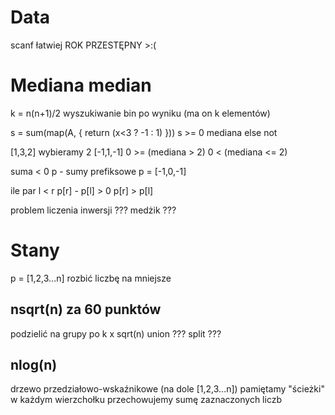 # Data
scanf łatwiej
ROK PRZESTĘPNY >:(

# Mediana median
k = n(n+1)/2
wyszukiwanie bin po wyniku (ma on k elementów)

s = sum(map(A, [](x) { return (x<3 ? -1 : 1) }))
s >= 0 mediana
else not

[1,3,2] wybieramy 2
[-1,1,-1]
0 >= (mediana > 2)
0 < (mediana <= 2)

suma < 0
p - sumy prefiksowe
p = [-1,0,-1]

ile par l < r
p[r] - p[l] > 0
p[r] > p[l]

problem liczenia inwersji ???
medżik ???

# Stany
p = [1,2,3...n]
rozbić liczbę na mniejsze

## nsqrt(n) za 60 punktów
podzielić na grupy po k x sqrt(n)
union ???
split ???

## nlog(n)
drzewo przedziałowo-wskaźnikowe (na dole [1,2,3...n])
pamiętamy "ścieżki"
w każdym wierzchołku przechowujemy sumę zaznaczonych liczb

